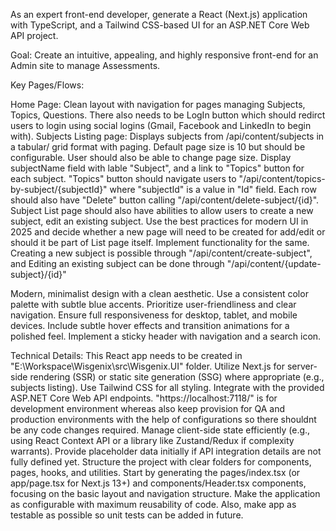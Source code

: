 As an expert front-end developer, generate a React (Next.js) application with TypeScript, and a Tailwind CSS-based UI for an ASP.NET Core Web API project.

Goal: Create an intuitive, appealing, and highly responsive front-end for an Admin site to manage Assessments.

Key Pages/Flows:

Home Page: Clean layout with navigation for pages managing Subjects, Topics, Questions. There also needs to be LogIn button which should redirct users to login using social logins (Gmail, Facebook and LinkedIn to begin with).
Subjects Listing page: Displays subjects from /api/content/subjects in a tabular/ grid format with paging. Default page size is 10 but should be configurable. User should also be able to change page size. Display subjectName field with lable "Subject", and a link to "Topics" button for each subject. "Topics" button should navigate users to "/api/content/topics-by-subject/{subjectId}" where "subjectId" is a value in "Id" field. Each row should also have "Delete" button calling "/api/content/delete-subject/{id}".
Subject List page should also have abilities to allow users to create a new subject, edit an existing subject. Use the best practices for modern UI in 2025 and decide whether a new page will need to be created for add/edit or should it be part of List page itself. Implement functionality for the same. Creating a new subject is possible through "/api/content/create-subject", and Editing an existing subject can be done through "/api/content/{update-subject}/{id}"


Modern, minimalist design with a clean aesthetic.
Use a consistent color palette with subtle blue accents.
Prioritize user-friendliness and clear navigation.
Ensure full responsiveness for desktop, tablet, and mobile devices.
Include subtle hover effects and transition animations for a polished feel.
Implement a sticky header with navigation and a search icon.

Technical Details:
This React app needs to be created in "E:\Workspace\Wisgenix\src\Wisgenix.UI" folder.
Utilize Next.js for server-side rendering (SSR) or static site generation (SSG) where appropriate (e.g., subjects listing).
Use Tailwind CSS for all styling.
Integrate with the provided ASP.NET Core Web API endpoints. "https://localhost:7118/" is for development environment whereas also keep provision for QA and production environments with the help of configurations so there shouldnt be any code changes required.
Manage client-side state efficiently (e.g., using React Context API or a library like Zustand/Redux if complexity warrants).
Provide placeholder data initially if API integration details are not fully defined yet.
Structure the project with clear folders for components, pages, hooks, and utilities.
Start by generating the pages/index.tsx (or app/page.tsx for Next.js 13+) and components/Header.tsx components, focusing on the basic layout and navigation structure.
Make the application as configurable with maximum reusability of code. 
Also, make app as testable as possible so unit tests can be added in future.